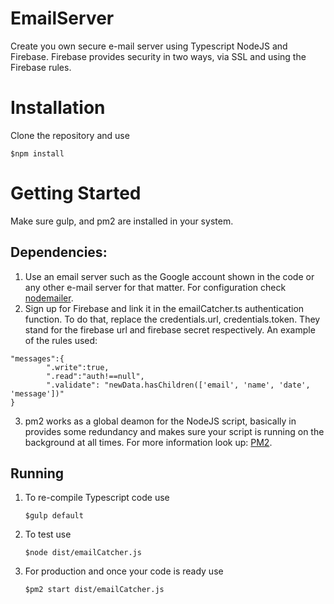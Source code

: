 # EmailServer
Create you own secure e-mail server using Typescript NodeJS and Firebase. Firebase provides security in two ways, via SSL and using the Firebase rules.
# Installation
Clone the repository and use
```
$npm install
```
# Getting Started
Make sure gulp, and pm2 are installed in your system. 

## Dependencies:

1. Use an email server such as the Google account shown in the code or any other e-mail server for that matter. For configuration check [nodemailer](https://nodemailer.com/smtp/).
2. Sign up for Firebase and link it in the emailCatcher.ts authentication function. To do that, replace the credentials.url, credentials.token. They stand for the firebase url and firebase secret respectively. An example of the rules used:
```
"messages":{
        ".write":true,
        ".read":"auth!==null",
        ".validate": "newData.hasChildren(['email', 'name', 'date', 'message'])"
}
```
3. pm2 works as a global deamon for the NodeJS script, basically in provides some redundancy and makes sure your script is running on the background at all times. For more information look up: [PM2](https://github.com/Unitech/pm2).

## Running
1. To re-compile Typescript code use
    ```
    $gulp default 
    ```
2. To test use 
    ```
    $node dist/emailCatcher.js
    ````
3. For production and once your code is ready use 
    ```
    $pm2 start dist/emailCatcher.js 
    ```



